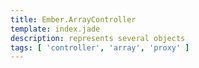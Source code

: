 ```yaml
---
title: Ember.ArrayController
template: index.jade
description: represents several objects
tags: [ 'controller', 'array', 'proxy' ]
---
```

